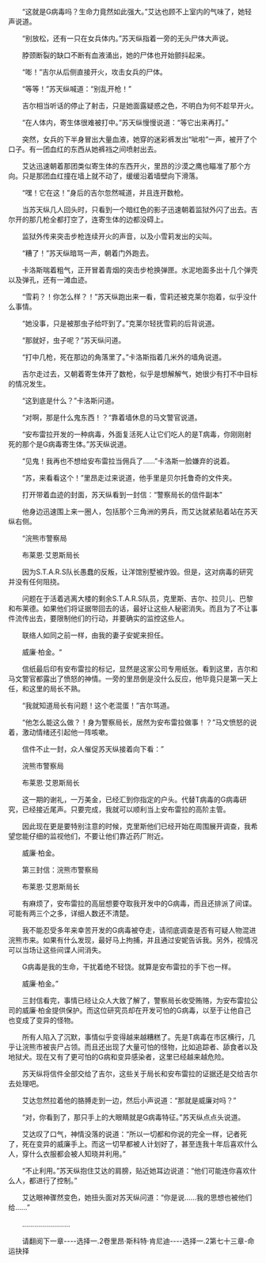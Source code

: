<div class="read-content j_readContent" id="">
                <p>　　“这就是G病毒吗？生命力竟然如此强大。”艾达也顾不上室内的气味了，她轻声说道。<p>　　“别放松，还有一只在女兵体内。”苏天纵指着一旁的无头尸体大声说。<p>　　脖颈断裂的缺口不断有血液涌出，她的尸体也开始颤抖起来。<p>　　“嘭！”吉尔从后侧直接开火，攻击女兵的尸体。<p>　　“等等！”苏天纵喊道：“别乱开枪！”<p>　　吉尔相当听话的停止了射击，只是她面露疑惑之色，不明白为何不趁早开火。<p>　　“在人体内，寄生体很难被打中。”苏天纵慢慢说道：“等它出来再打。”<p>　　突然，女兵的下半身冒出大量血液，她穿的迷彩裤发出“呲啦”一声，被开了个口子。有一团血红的东西从她裤裆之间喷射出去。<p>　　艾达迅速朝着那团类似寄生体的东西开火，里昂的沙漠之鹰也瞄准了那个方向。只是那团血红撞在墙上就不动了，缓缓沿着墙壁向下滑落。<p>　　“嘿！它在这！”身后的吉尔忽然喊道，并且连开数枪。<p>　　当苏天纵几人回头时，只看到一个暗红色的影子迅速朝着监狱外闪了出去。吉尔开的那几枪全都打空了，连寄生体的边都没碍上。<p>　　监狱外传来突击步枪连续开火的声音，以及小雪莉发出的尖叫。<p>　　“糟了！”苏天纵暗骂一声，朝着门外跑去。<p>　　卡洛斯喘着粗气，正开冒着青烟的突击步枪换弹匣。水泥地面多出十几个弹壳以及弹孔，还有一滩血迹。<p>　　“雪莉？！你怎么样？！”苏天纵跑出来一看，雪莉还被克莱尔抱着，似乎没什么事情。<p>　　“她没事，只是被那虫子给吓到了。”克莱尔轻抚雪莉的后背说道。<p>　　“那就好，虫子呢？”苏天纵问道。<p>　　“打中几枪，死在那边的角落里了。”卡洛斯指着几米外的墙角说道。<p>　　吉尔走过去，又朝着寄生体开了数枪，似乎是想解解气，她很少有打不中目标的情况发生。<p>　　“这到底是什么？”卡洛斯问道。<p>　　“对啊，那是什么鬼东西！？“靠着墙休息的马文警官说道。<p>　　“安布雷拉开发的一种病毒，外面复活死人让它们吃人的是T病毒，你刚刚射死的那个是G病毒寄生体。”苏天纵说道。<p>　　“见鬼！我再也不想给安布雷拉当佣兵了……”卡洛斯一脸嫌弃的说着。<p>　　“苏，来看看这个！”里昂走过来说道，他手里是贝尔托鲁奇的文件夹。<p>　　打开带着血迹的封面，苏天纵看到一封信：“警察局长的信件副本”<p>　　他身边迅速围上来一圈人，包括那个三角洲的男兵，而艾达就紧贴着站在苏天纵右侧。<p>　　“浣熊市警察局<p>　　布莱恩·艾恩斯局长<p>　　因为S.T.A.R.S队长愚蠢的反叛，让洋馆别墅被炸毁。但是，这对病毒的研究并没有任何阻挠。<p>　　问题在于活着逃离大楼的剩余S.T.A.R.S队员，克里斯、吉尔、拉贝儿、巴黎和布莱德。如果他们将证据带回去的话，最好让这些人秘密消失。而且为了不让事件流传出去，要限制他们的行动，并要确实的监控这些人。<p>　　联络人如同之前一样，由我的妻子安妮来担任。<p>　　威廉·柏金。“<p>　　信纸最后印有安布雷拉的标记，显然是这家公司专用纸张。看到这里，吉尔和马文警官都露出了愤怒的神情。一旁的里昂倒是没什么反应，他毕竟只是第一天上任，和这里的局长不熟。<p>　　“我就知道局长有问题！这个老混蛋！”吉尔骂道。<p>　　“他怎么能这么做？！身为警察局长，居然为安布雷拉做事！？”马文愤怒的说着，激动情绪还引起他一阵咳嗽。<p>　　信件不止一封，众人催促苏天纵接着向下看：”<p>　　浣熊市警察局<p>　　布莱恩·艾恩斯局长<p>　　这一期的谢礼，一万美金，已经汇到你指定的户头。代替T病毒的G病毒研究，已经接近尾声。只要完成，我就可以顺利当上安布雷拉的高阶主管。<p>　　因此现在更是要特别注意的时候，克里斯他们已经开始在周围展开调查，我希望您能仔细的监视他们，不要让他们靠近药厂附近。<p>　　威廉·柏金。<p>　　第三封信：浣熊市警察局<p>　　布莱恩·艾恩斯局长<p>　　有麻烦了，安布雷拉的高层想要夺取我开发中的G病毒，而且还排派了间谍。可能有两三个之多，详细人数还不清楚。<p>　　我不能忍受多年来幸苦开发的G病毒被夺走，请彻底调查是否有可疑人物混进浣熊市来。如果有什么发现，最好马上拘捕，并且通过安妮告诉我。另外，视情况可以当场让这些间谍人间消失。<p>　　G病毒是我的生命，干扰着绝不轻饶。就算是安布雷拉的手下也一样。<p>　　威廉·柏金。”<p>　　三封信看完，事情已经让众人大致了解了，警察局长收受贿赂，为安布雷拉公司的威廉·柏金提供保护。而这位研究员却在开发可怕的G病毒，以至于让他自己也变成了变异的怪物。<p>　　所有人陷入了沉默，事情似乎变得越来越糟糕了。先是T病毒在市区横行，几乎让浣熊市被丧尸占领。而且还出现了大量可怕的怪物，比如追踪者、舔食者以及地狱犬。现在又有了更可怕的G病和变异感染者，这里已经越来越危险。<p>　　苏天纵将信件全部交给了吉尔，这些关于局长和安布雷拉的证据还是交给吉尔去处理吧。<p>　　艾达忽然拉着他的胳膊走到一边，然后小声说道：“那就是威廉对吗？”<p>　　“对，你看到了，那只手上的大眼睛就是G病毒特征。”苏天纵点点头说道。<p>　　艾达叹了口气，神情没落的说道：“所以一切都和你说的完全一样，记者死了，死在变异的威廉手上。而这一切早都被人计划好了，甚至连我十年后喜欢什么人，穿什么衣服都会被人知晓并利用。”<p>　　“不止利用。”苏天纵抱住艾达的肩膀，贴近她耳边说道：“他们可能连你喜欢什么人，都进行了控制。”<p>　　艾达眼神骤然变色，她扭头面对苏天纵问道：“你是说……我的思想也被他们给……”<p>　　……………………<p>　　请翻阅下一章----选择一.2卷里昂·斯科特·肯尼迪----选择一.2第七十三章-命运抉择<p> 
            </div>